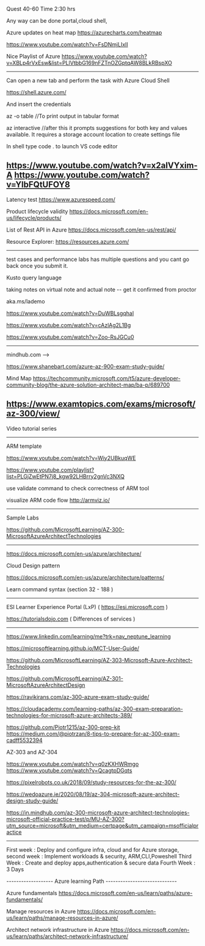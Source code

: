 Quest 40-60
Time 2:30 hrs

Any way can be done portal,cloud shell, 

Azure updates on heat map 
https://azurecharts.com/heatmap

https://www.youtube.com/watch?v=FsDNmjLIxlI

Nice Playlist of Azure
https://www.youtube.com/watch?v=XBLp4rVxEsw&list=PLlVtbbG169nFZTnOZGptqAW8BLkRBspXO

------------------------------------------------------------------------------
Can open a new tab and perform the task with Azure Cloud Shell 

https://shell.azure.com/

And insert the credentials 

az <command> -o table //To print output in tabular format

az interactive  //after this it prompts suggestions for both key and values available. It requires a storage account location to create settings file



In shell type code . to launch VS code editor

https://www.youtube.com/watch?v=x2aIVYxim-A
https://www.youtube.com/watch?v=YlbFQtUFOY8
-------------------------------------------------------------------
Latency test
https://www.azurespeed.com/

Product lifecycle validity
https://docs.microsoft.com/en-us/lifecycle/products/


List of Rest API in Azure 
https://docs.microsoft.com/en-us/rest/api/

Resource Explorer:
https://resources.azure.com/ 


-----------------------------------------------------------------------------
test cases and performance labs has multiple questions and you cant go back once you submit it.

Kusto query language

taking notes on virtual note  and  actual note -- get it confirmed from proctor

aka.ms/lademo

https://www.youtube.com/watch?v=DuWBLsgqhaI

https://www.youtube.com/watch?v=cAzlAg2L1Bg

https://www.youtube.com/watch?v=Zoo-RsJGCu0


------------------------------------------------------------------------------
mindhub.com --> 

https://www.shanebart.com/azure-az-900-exam-study-guide/ 

Mind Map
https://techcommunity.microsoft.com/t5/azure-developer-community-blog/the-azure-solution-architect-map/ba-p/689700

https://www.examtopics.com/exams/microsoft/az-300/view/
------------------------------------------------------------------------
Video tutorial series



--------------------------------------
ARM template 

https://www.youtube.com/watch?v=Wiy2UBkuqWE

https://www.youtube.com/playlist?list=PLGjZwEtPN7j8_kgw92LHBrry2gnVc3NXQ

use validate command to check correctness of ARM tool

visualize ARM code flow
http://armviz.io/

---------------------------------------------------------------------------------------

Sample Labs 

https://github.com/MicrosoftLearning/AZ-300-MicrosoftAzureArchitectTechnologies

------------------------------------------------------------------------------------

https://docs.microsoft.com/en-us/azure/architecture/


Cloud Design pattern

https://docs.microsoft.com/en-us/azure/architecture/patterns/


Learn command syntax (section 32 - 188 )


---------------------------------------------------------------------------------

ESI Learner Experience Portal (LxP)  ( https://esi.microsoft.com )

https://tutorialsdojo.com  ( Differences of services )



-----------------------------------------------------------------------


https://www.linkedin.com/learning/me?trk=nav_neptune_learning 

https://microsoftlearning.github.io/MCT-User-Guide/

https://github.com/MicrosoftLearning/AZ-303-Microsoft-Azure-Architect-Technologies

https://github.com/MicrosoftLearning/AZ-301-MicrosoftAzureArchitectDesign


https://ravikirans.com/az-300-azure-exam-study-guide/


https://cloudacademy.com/learning-paths/az-300-exam-preparation-technologies-for-microsoft-azure-architects-389/


https://github.com/Piotr1215/az-300-prep-kit
https://medium.com/@piotrzan/8-tips-to-prepare-for-az-300-exam-cadff5532394

AZ-303 and AZ-304

https://www.youtube.com/watch?v=q0zKXHWRmgo
https://www.youtube.com/watch?v=QcagtpDGqts

https://pixelrobots.co.uk/2018/09/study-resources-for-the-az-300/


https://wedoazure.ie/2020/08/19/az-304-microsoft-azure-architect-design-study-guide/

https://in.mindhub.com/az-300-microsoft-azure-architect-technologies-microsoft-official-practice-test/p/MU-AZ-300?utm_source=microsoft&utm_medium=certpage&utm_campaign=msofficialpractice

------------------------------------------
First week  : Deploy and configure infra, cloud and for Azure storage, 
second week : Implement workloads & security, ARM,CLI,Poweshell
Third Week  : Create and deploy apps,authentication & secure data
Fourth Week :
3 Days 

-------------------  Azure learning Path   -----------------------------

Azure fundamentals
https://docs.microsoft.com/en-us/learn/paths/azure-fundamentals/

Manage resources in Azure
https://docs.microsoft.com/en-us/learn/paths/manage-resources-in-azure/ 


Architect network infrastructure in Azure
https://docs.microsoft.com/en-us/learn/paths/architect-network-infrastructure/

